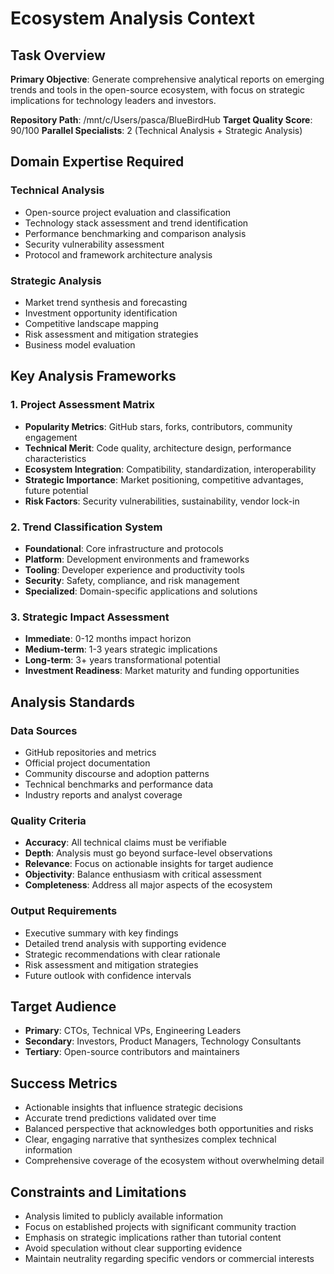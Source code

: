 # Ecosystem Analysis Context

## Task Overview
**Primary Objective**: Generate comprehensive analytical reports on emerging trends and tools in the open-source ecosystem, with focus on strategic implications for technology leaders and investors.

**Repository Path**: /mnt/c/Users/pasca/BlueBirdHub
**Target Quality Score**: 90/100
**Parallel Specialists**: 2 (Technical Analysis + Strategic Analysis)

## Domain Expertise Required

### Technical Analysis
- Open-source project evaluation and classification
- Technology stack assessment and trend identification
- Performance benchmarking and comparison analysis
- Security vulnerability assessment
- Protocol and framework architecture analysis

### Strategic Analysis
- Market trend synthesis and forecasting
- Investment opportunity identification
- Competitive landscape mapping
- Risk assessment and mitigation strategies
- Business model evaluation

## Key Analysis Frameworks

### 1. Project Assessment Matrix
- **Popularity Metrics**: GitHub stars, forks, contributors, community engagement
- **Technical Merit**: Code quality, architecture design, performance characteristics
- **Ecosystem Integration**: Compatibility, standardization, interoperability
- **Strategic Importance**: Market positioning, competitive advantages, future potential
- **Risk Factors**: Security vulnerabilities, sustainability, vendor lock-in

### 2. Trend Classification System
- **Foundational**: Core infrastructure and protocols
- **Platform**: Development environments and frameworks
- **Tooling**: Developer experience and productivity tools
- **Security**: Safety, compliance, and risk management
- **Specialized**: Domain-specific applications and solutions

### 3. Strategic Impact Assessment
- **Immediate**: 0-12 months impact horizon
- **Medium-term**: 1-3 years strategic implications
- **Long-term**: 3+ years transformational potential
- **Investment Readiness**: Market maturity and funding opportunities

## Analysis Standards

### Data Sources
- GitHub repositories and metrics
- Official project documentation
- Community discourse and adoption patterns
- Technical benchmarks and performance data
- Industry reports and analyst coverage

### Quality Criteria
- **Accuracy**: All technical claims must be verifiable
- **Depth**: Analysis must go beyond surface-level observations
- **Relevance**: Focus on actionable insights for target audience
- **Objectivity**: Balance enthusiasm with critical assessment
- **Completeness**: Address all major aspects of the ecosystem

### Output Requirements
- Executive summary with key findings
- Detailed trend analysis with supporting evidence
- Strategic recommendations with clear rationale
- Risk assessment and mitigation strategies
- Future outlook with confidence intervals

## Target Audience
- **Primary**: CTOs, Technical VPs, Engineering Leaders
- **Secondary**: Investors, Product Managers, Technology Consultants
- **Tertiary**: Open-source contributors and maintainers

## Success Metrics
- Actionable insights that influence strategic decisions
- Accurate trend predictions validated over time
- Balanced perspective that acknowledges both opportunities and risks
- Clear, engaging narrative that synthesizes complex technical information
- Comprehensive coverage of the ecosystem without overwhelming detail

## Constraints and Limitations
- Analysis limited to publicly available information
- Focus on established projects with significant community traction
- Emphasis on strategic implications rather than tutorial content
- Avoid speculation without clear supporting evidence
- Maintain neutrality regarding specific vendors or commercial interests